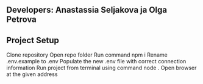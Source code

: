 ## Developers: Anastassia Seljakova ja Olga Petrova

## Project Setup

Clone repository
Open repo folder
Run command npm i
Rename .env.example to .env
Populate the new .env file with correct connection information
Run project from terminal using command node .
Open browser at the given address
